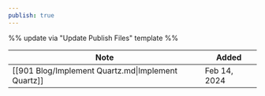 ```yaml
---
publish: true
---
```


%% update via "Update Publish Files" template %% 

| Note                                               | Added        |
| -------------------------------------------------- | ------------ |
| [[901 Blog/Implement Quartz.md\|Implement Quartz]] | Feb 14, 2024 |
